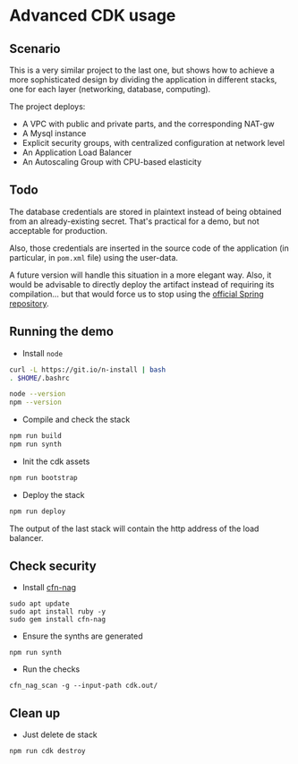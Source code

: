# Advanced CDK usage

## Scenario

This is a very similar project to the last one, but shows how to achieve
a more sophisticated design by dividing the application in different stacks,
one for each layer (networking, database, computing).

The project deploys:

* A VPC with public and private parts, and the corresponding NAT-gw
* A Mysql instance
* Explicit security groups, with centralized configuration at network level
* An Application Load Balancer
* An Autoscaling Group with CPU-based elasticity

## Todo

The database credentials are stored in plaintext instead of being obtained from
an already-existing secret. That's practical for a demo, but not acceptable for
production.

Also, those credentials are inserted in the source code of the application (in particular,
in `pom.xml` file) using the user-data.

A future version will handle this situation in a more elegant way. Also, it would be
advisable to directly deploy the artifact instead of requiring its compilation... but
that would force us to stop using the [official Spring repository](https://github.com/spring-petclinic/spring-framework-petclinic).

## Running the demo

* Install `node`

```bash
curl -L https://git.io/n-install | bash
. $HOME/.bashrc 

node --version
npm --version
```

* Compile and check the stack

```bash
npm run build
npm run synth
```

* Init the cdk assets

```bash
npm run bootstrap
```

* Deploy the stack

```bash
npm run deploy
```

The output of the last stack will contain the http address of the load balancer.

## Check security

* Install [cfn-nag](https://github.com/stelligent/cfn_nag)

```
sudo apt update
sudo apt install ruby -y
sudo gem install cfn-nag
```

* Ensure the synths are generated

```
npm run synth
```

* Run the checks

```
cfn_nag_scan -g --input-path cdk.out/
```

## Clean up

* Just delete de stack

```bash
npm run cdk destroy
```